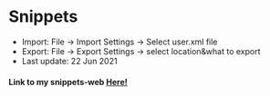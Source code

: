 # Snippets 
- Import: File -> Import Settings -> Select user.xml file
- Export: File -> Export Settings -> select location&what to export
- Last update: 22 Jun 2021

<h4>Link to my snippets-web <a href="https://sm-snippets.herokuapp.com">Here!</a><h4/>
